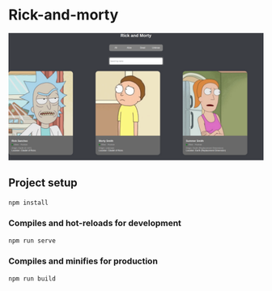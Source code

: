 # Rick-and-morty

![Alt text](/screenshot/main-app.png?raw=true "RickAndMorty")

## Project setup
```
npm install
```

### Compiles and hot-reloads for development
```
npm run serve
```

### Compiles and minifies for production
```
npm run build
```

